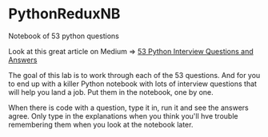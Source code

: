 # PythonReduxNB

Notebook of 53 python questions

Look at this great article on Medium => [53 Python Interview Questions and Answers](https://towardsdatascience.com/53-python-interview-questions-and-answers-91fa311eec3f)

The goal of this lab is to work through each of the 53 questions.
And for you to end up with a killer Python notebook with lots of interview questions that will help you land a job.
Put them in the notebook, one by one.

When there is code with a question, type it in, run it and see the answers agree.
Only type in the explanations when you think you'll hve trouble remembering them when you look at the notebook later.

